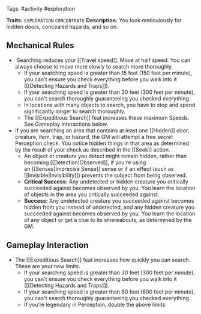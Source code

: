 Tags: #activity #exploration 

**Traits:**  `EXPLORATION` `CONCENTRATE`
**Description:** You look meticulously for hidden doors, concealed hazards, and so on.

## Mechanical Rules

-  Searching reduces your [[Travel speed]]. Move at half speed. You can always choose to move more slowly to search more thoroughly. 
	- If your searching speed is greater than 15 feet (150 feet per minute), you can't ensure you check everything before you walk into it ([[Detecting Hazards and Traps]]).
	- If your searching speed is greater than 30 feet (300 feet per minute), you can't search thoroughly guaranteeing you checked everything.
	- In locations with many objects to search, you have to stop and spend significantly longer to search thoroughly.
	- The [[Expeditious Search]] feat increases these maximum Speeds. See Gameplay Interactions below.
- If you are searching an area that contains at least one [[Hidden]] door, creature, item, trap, or hazard, the GM will attempt a free secret Perception check. You notice hidden things in that area as determined by the result of your check as described in the [[Seek]] action.
	- An object or creature you detect might remain hidden, rather than becoming [[Detection|Observed]], if you're using an [[Senses|Imprecise Sense]] sense or if an effect (such as [[Invisible|Invisibility]]) prevents the subject from being observed.  
	- **Critical Success:** Any undetected or hidden creature you critically succeeded against becomes observed by you. You learn the location of objects in the area you critically succeeded against.  
	- **Success:** Any undetected creature you succeeded against becomes hidden from you instead of undetected, and any hidden creature you succeeded against becomes observed by you. You learn the location of any object or get a clue to its whereabouts, as determined by the GM.
 
## Gameplay Interaction

- The [[Expeditious Search]] feat increases how quickly you can search. These are your new limits.
	- If your searching speed is greater than 30 feet (300 feet per minute), you can't ensure you check everything before you walk into it ([[Detecting Hazards and Traps]]).
	- If your searching speed is greater than 60 feet (600 feet per minute), you can't search thoroughly guaranteeing you checked everything.
	- If you’re legendary in Perception, double the above limits.